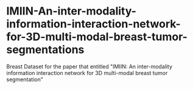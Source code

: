 # IMIIN-An-inter-modality-information-interaction-network-for-3D-multi-modal-breast-tumor-segmentations
Breast Dataset for the paper that entitled "IMIIN: An inter-modality information interaction network for 3D multi-modal breast tumor segmentation"
